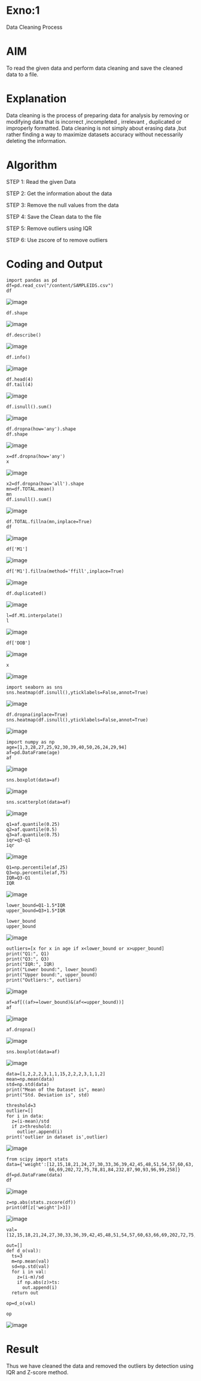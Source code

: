 # Exno:1
Data Cleaning Process

# AIM
To read the given data and perform data cleaning and save the cleaned data to a file.

# Explanation
Data cleaning is the process of preparing data for analysis by removing or modifying data that is incorrect ,incompleted , irrelevant , duplicated or improperly formatted. Data cleaning is not simply about erasing data ,but rather finding a way to maximize datasets accuracy without necessarily deleting the information.

# Algorithm
STEP 1: Read the given Data

STEP 2: Get the information about the data

STEP 3: Remove the null values from the data

STEP 4: Save the Clean data to the file

STEP 5: Remove outliers using IQR

STEP 6: Use zscore of to remove outliers

# Coding and Output
```
import pandas as pd
df=pd.read_csv("/content/SAMPLEIDS.csv")
df
```
![image](https://github.com/user-attachments/assets/8072c16b-7745-43ce-bb82-38d877518778)
```
df.shape
```
![image](https://github.com/user-attachments/assets/17c87218-971c-460c-a5d5-d466a2beaf31)
```
df.describe()
```
![image](https://github.com/user-attachments/assets/af28ee11-1e54-4380-b02d-fb5035d841b4)
```
df.info()
```
![image](https://github.com/user-attachments/assets/19320d44-f339-44b0-8635-dd4d644e480e)
```
df.head(4)
df.tail(4)
```
![image](https://github.com/user-attachments/assets/2eb31c8b-a01f-4657-8881-7170c82c97c0)
```
df.isnull().sum()
```
![image](https://github.com/user-attachments/assets/d143bc6a-7b35-4180-a96a-9989cef93588)
```
df.dropna(how='any').shape
df.shape
```
![image](https://github.com/user-attachments/assets/a4641760-7c25-46de-8345-91f8fa9b1b36)
```
x=df.dropna(how='any')
x
```
![image](https://github.com/user-attachments/assets/b70c185d-da54-4359-9d5b-8ec75102bcbb)
```
x2=df.dropna(how='all').shape
mn=df.TOTAL.mean()
mn
df.isnull().sum()
```
![image](https://github.com/user-attachments/assets/b7a63aaa-4fa7-479c-8ad2-3ee03cd5ee72)
```
df.TOTAL.fillna(mn,inplace=True)
df
```
![image](https://github.com/user-attachments/assets/3d05c190-ad74-41af-b689-73aa80bfc20e)
```
df['M1']
```
![image](https://github.com/user-attachments/assets/15c5410e-0248-4935-934d-2ddac965dcdc)
```
df['M1'].fillna(method='ffill',inplace=True)
```
![image](https://github.com/user-attachments/assets/1bdb3021-72b7-4c00-9ce6-664c4b97d043)

```
df.duplicated()
```

![image](https://github.com/user-attachments/assets/6b28cb41-f497-4be0-ab4c-a0723f224c47)

```
l=df.M1.interpolate()
l
```
![image](https://github.com/user-attachments/assets/4070d22f-c08e-47e4-b777-f808318b3813)
```
df['DOB']
```
![image](https://github.com/user-attachments/assets/16f712d9-8053-4886-ba7d-23bfdf7f6d7e)
```
x
```
![image](https://github.com/user-attachments/assets/78d56365-921f-4026-99d2-bc93f60c1ee3)
```
import seaborn as sns
sns.heatmap(df.isnull(),yticklabels=False,annot=True)
```
![image](https://github.com/user-attachments/assets/987d5006-3dca-4c08-97fe-5591cd5b0cae)

```
df.dropna(inplace=True)
sns.heatmap(df.isnull(),yticklabels=False,annot=True)
```
![image](https://github.com/user-attachments/assets/9e0856f3-18b7-4cd4-84bc-3c3646f716b8)
```
import numpy as np
age=[1,3,28,27,25,92,30,39,40,50,26,24,29,94]
af=pd.DataFrame(age)
af
```
![image](https://github.com/user-attachments/assets/ccefdfbb-09dd-41c9-b259-7ecf9590dabe)
```
sns.boxplot(data=af)
```
![image](https://github.com/user-attachments/assets/ef240f8c-26cd-43ce-b742-73f685728b97)
```
sns.scatterplot(data=af)
```
![image](https://github.com/user-attachments/assets/3011d38c-e44b-4063-82f0-f2716b1f3295)
```
q1=af.quantile(0.25)
q2=af.quantile(0.5)
q3=af.quantile(0.75)
iqr=q3-q1
iqr
```
![image](https://github.com/user-attachments/assets/67eaebf9-5b0e-4bb3-b7e0-46fdcd122b69)
```
Q1=np.percentile(af,25)
Q3=np.percentile(af,75)
IQR=Q3-Q1
IQR
```
![image](https://github.com/user-attachments/assets/e6438868-3fee-474f-8a19-a0dd39adfc8d)
```
lower_bound=Q1-1.5*IQR
upper_bound=Q3+1.5*IQR
```

```
lower_bound
upper_bound
```
![image](https://github.com/user-attachments/assets/8941786d-b6ef-425a-be8a-8d2c87fd673d)
```
outliers=[x for x in age if x<lower_bound or x>upper_bound]
print("Q1:", Q1)
print("Q3:", Q3)
print("IQR:", IQR)
print("Lower bound:", lower_bound)
print("Upper bound:", upper_bound)
print("Outliers:", outliers)
```
![image](https://github.com/user-attachments/assets/921d0cd9-7a03-4dd1-84b4-10d1499bd6e4)
```
af=af[((af>=lower_bound)&(af<=upper_bound))]
af
```
![image](https://github.com/user-attachments/assets/2fbbe296-655b-4b1d-aec6-59fc3fced68a)
```
af.dropna()

```
![image](https://github.com/user-attachments/assets/9d0013da-c191-4ccd-8eed-f537b0934b0e)
```
sns.boxplot(data=af)
```
![image](https://github.com/user-attachments/assets/f82f718f-4c85-4843-9e0f-1f7f952c0793)
```
data=[1,2,2,2,3,1,1,15,2,2,2,3,1,1,2]
mean=np.mean(data)
std=np.std(data)
print("Mean of the Dataset is", mean)
print("Std. Deviation is", std)
```
```
threshold=3
outlier=[]
for i in data:
  z=(i-mean)/std
  if z>threshold:
    outlier.append(i)
print('outlier in dataset is',outlier)
```
![image](https://github.com/user-attachments/assets/c66faa35-61ac-4a25-957e-285059636fa9)
```
from scipy import stats
data={'weight':[12,15,18,21,24,27,30,33,36,39,42,45,48,51,54,57,60,63,
                66,69,202,72,75,78,81,84,232,87,90,93,96,99,258]}
df=pd.DataFrame(data)
df
```
![image](https://github.com/user-attachments/assets/74ba1f07-f479-47ca-b808-dd5704b67626)
```
z=np.abs(stats.zscore(df))
print(df[z['weight']>3])
```
![image](https://github.com/user-attachments/assets/ec7dd224-c54f-4d9c-a72e-1e120246321b)

```
val=[12,15,18,21,24,27,30,33,36,39,42,45,48,51,54,57,60,63,66,69,202,72,75,78,81,84,232,87,90,93,96,99,258]

out=[]
def d_o(val):
  ts=3
  m=np.mean(val)
  sd=np.std(val)
  for i in val:
    z=(i-m)/sd
    if np.abs(z)>ts:
      out.append(i)
  return out

op=d_o(val)

op
```

![image](https://github.com/user-attachments/assets/c85006d3-e0dc-40e7-8116-2d59eb138b6f)

# Result
Thus we have cleaned the data and removed the outliers by detection using IQR and Z-score method.
